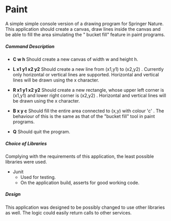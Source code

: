 # Paint
A simple simple console version of a drawing program for Springer Nature.
 This application should create a canvas, draw lines inside the canvas and be able to fill the area simulating the " bucket fill" feature in paint programs. 


##### Command Description
* **C w h** Should create a new canvas of width w and height h.

* **L x1 y1 x2 y2** Should create a new line from (x1,y1) to (x2,y2) . Currently only
horizontal or vertical lines are supported. Horizontal and vertical lines will be
drawn using the x character.

* **R x1 y1 x2 y2** Should create a new rectangle, whose upper left corner is (x1,y1) and
lower right corner is (x2,y2) . Horizontal and vertical lines will be drawn
using the x character.

* **B x y c** Should fill the entire area connected to (x,y) with colour 'c' . The
behaviour of this is the same as that of the "bucket fill" tool in paint programs.

* **Q** Should quit the program.

##### Choice of Libraries

Complying with the requirements of this application, the least possible libraries were used. 

* Junit
	* Used for testing.
	* On the application build, asserts for good working code.

##### Design 

This application was designed to be possibly changed to use other libraries as well. The logic could easily return calls to other services. 	